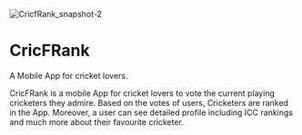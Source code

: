 ![CricfRank_snapshot-2](https://github.com/bbrali/CricFRank/assets/35129216/4b45edbe-35f5-4e55-9f88-2baf4fd802ba)

# CricFRank
A Mobile App for cricket lovers.

CricFRank is a mobile App for cricket lovers to vote the current playing cricketers they admire. Based on the votes of users, Cricketers are ranked in the App. Moreover, a user can see detailed profile including ICC rankings and much more about their favourite cricketer.
